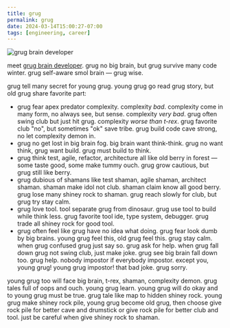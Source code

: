 ```yaml
---
title: grug
permalink: grug
date: 2024-03-14T15:00:27-07:00
tags: [engineering, career]
---
```


![grug brain developer](https://grugbrain.dev/grug.png)

meet [grug brain developer](https://grugbrain.dev/). grug no big brain, but grug
survive many code winter. grug self-aware smol brain — grug wise.

grug tell many secret for young grug. young grug go read grug story, but old
grug share favorite part:

- grug fear apex predator complexity. complexity _bad_. complexity come in many
  form, no always see, but sense. complexity _very bad_. grug often swing club
  but just hit grug. complexity _worse than t-rex_. grug favorite club "no", but
  sometimes "ok" save tribe. grug build code cave strong, no let complexity
  demon in.
- grug no get lost in big brain fog. big brain want think-think. grug no want
  think, grug want build. grug must build to think.
- grug think test, agile, refactor, architecture all like old berry in forest —
  some taste good, some make tummy ouch. grug grow cautious, but grug still like
  berry.
- grug dubious of shamans like test shaman, agile shaman, architect shaman.
  shaman make idol not club. shaman claim know all good berry. grug lose many
  shiney rock to shaman. grug reach slowly for club, but grug try stay calm.
- grug love tool. tool separate grug from dinosaur. grug use tool to build while
  think less. grug favorite tool ide, type system, debugger. grug trade all
  shiney rock for good tool.
- grug often feel like grug have no idea what doing. grug fear look dumb by big
  brains. young grug feel this, old grug feel this. grug stay calm. when grug
  confused grug just say so. grug ask for help. when grug fall down grug not
  swing club, just make joke. grug see big brain fall down too. grug help.
  nobody impostor if everybody impostor. except you, young grug! young grug
  impostor! that bad joke. grug sorry.

young grug too will face big brain, t-rex, shaman, complexity demon. grug tales
full of oops and ouch. young grug learn. young grug will do okay and to young
grug must be true. grug tale like map to hidden shiney rock. young grug make
shiney rock pile, young grug become old grug, then choose give rock pile for
better cave and drumstick or give rock pile for better club and tool. just be
careful when give shiney rock to shaman.
